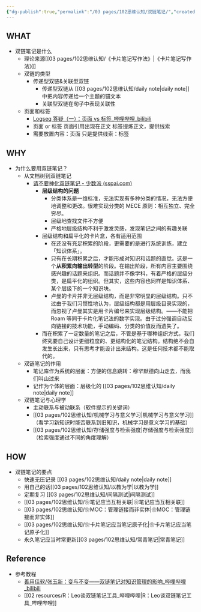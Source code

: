 ```yaml
---
{"dg-publish":true,"permalink":"/03 pages/102思维认知/双链笔记/","created":"2024-11-30T20:49:12.629+08:00","updated":"2025-03-04T13:36:48.138+08:00"}
---
```



## WHAT

- 双链笔记是什么
	- 理论来源[[03 pages/102思维认知/《卡片笔记写作法》\|《卡片笔记写作法》]]
	- 双链的类型
		- 传递型双链&关联型双链
			- 传递型双链从 [[03 pages/102思维认知/daily note\|daily note]] 中把内容传递给一个主题的锚文本
			- 关联型双链在句子中表现关联性
	- 页面和标签
		- [Logseq 答疑（一）：页面 vs 标签_哔哩哔哩_bilibili](https://www.bilibili.com/video/BV1tq4y1N7Qr/?spm_id_from=333.788.recommend_more_video.1&vd_source=26da385b1c7abd1742d76bdc415d9b93)
		- 页面 or 标签
		  页面引用出现在正文
		  标签提炼正文，提供线索
		- 需要放置内容：页面
		  只是提供线索：标签

## WHY
 - 为什么要用双链笔记？
	- 从文档树到双链笔记
		- [请不要神化双链笔记 - 少数派 (sspai.com)](https://sspai.com/post/65273)
			- **层级结构的问题**
				- 分类体系是一维标准，无法实现有多种分类的情况，无法方便地调整和更改。很难实现分类的 MECE 原则：相互独立、完全穷尽。
				- 层级地查找文件不方便
				- 严格地层级结构不利于激发灵感，发现笔记之间的有趣关联
			- 层级结构和扁平化的卡片盒，各有适用范围
				- 在还没有充足积累的阶段，更需要的是进行系统训练，建立「知识体系」。
				- 只有在长期积累之后，才能形成对知识和话题的直觉。这是一个**从积累向输出转型**的阶段。在输出阶段，所有内容主要围绕感兴趣的话题来组织。而话题并不像学科，有着严格的层级分类，是扁平化的组织。但其实，这些内容也同样是知识体系、某个层级下的一个知识块。
				- 卢曼的卡片并非无层级结构，而是非常明显的层级结构。只不过由于我们习惯性地认为，层级结构都是用层级目录实现的，而忽视了卢曼其实是用卡片编号来实现层级结构。——不能把 Roam 等同于卡片化笔记法的数字实现。由于过分强调自动反向链接的技术功能，手动编码、分类的价值反而遗失了。
			- 而在积累了一定数量的笔记之后，不管是基于哪种组织方式，我们终究要自己设计更细粒度的、更结构化的笔记结构。结构绝不会自发生长出来，只有思考才能设计出来结构。这是任何技术都不能取代的。
	- 双链笔记的作用
		- 笔记库作为系统的层面：方便的信息跳转：穆罕默德向山走去，而我们叫山过来
		- 记作为个体的层面：层级化的 [[03 pages/102思维认知/daily note\|daily note]]
	- 双链笔记与心理学
		- 主动联系与被动联系（软件提示的关键词）
		- [[03 pages/102思维认知/机械学习与意义学习\|机械学习与意义学习]]（看学习新知识时能否联系到旧知识，机械学习是意义学习的基础）
		- [[03 pages/102思维认知/存储强度与检索强度\|存储强度与检索强度]]（检索强度通过不同的角度理解）


## HOW

- 双链笔记的要点
	- 快速无压记录 [[03 pages/102思维认知/daily note\|daily note]]
	- 用自己的话[[03 pages/102思维认知/以教为学\|以教为学]]
	- 定期复习 [[03 pages/102思维认知/间隔测试\|间隔测试]]
	- [[03 pages/102思维认知/❀笔记应当互相关联\|❀笔记应当互相关联]]
	- [[03 pages/102思维认知/❀MOC：管理链接而非实体\|❀MOC：管理链接而非实体]]
	- [[03 pages/102思维认知/❀卡片笔记应当笔记原子化\|❀卡片笔记应当笔记原子化]]
	- 永久笔记应当时常更新[[03 pages/102思维认知/常青笔记\|常青笔记]]


## Reference
- 参考教程
	- [善用佳软/张玉新：变与不变——双链笔记对知识管理的影响_哔哩哔哩_bilibili](https://www.bilibili.com/video/BV19K4y1D7sg/?zw&vd_source=26da385b1c7abd1742d76bdc415d9b93)
	- [[02 resources/R：Leo谈双链笔记工具_哔哩哔哩\|R：Leo谈双链笔记工具_哔哩哔哩]]